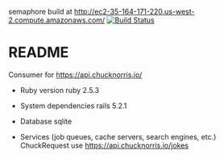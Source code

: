 semaphore build at http://ec2-35-164-171-220.us-west-2.compute.amazonaws.com/
[![Build Status](https://semaphoreci.com/api/v1/pascal/chucknorris/branches/master/badge.svg)](https://semaphoreci.com/pascal/chucknorris)
# README

Consumer for https://api.chucknorris.io/

* Ruby version
ruby 2.5.3

* System dependencies
rails 5.2.1

* Database
sqlite

* Services (job queues, cache servers, search engines, etc.)
ChuckRequest use https://api.chucknorris.io/jokes
